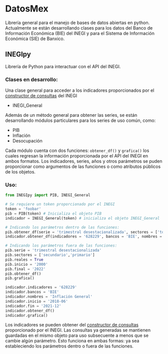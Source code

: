 # DatosMex
Librería general para el manejo de bases de datos abiertas en python.
Actualmente se están desarrollando clases para los datos del Banco de Información Económica (BIE) del INEGI y para el Sistema de Información Económica (SIE) de Banxico.

## INEGIpy
Librería de Python para interactuar con el API del INEGI.

### Clases en desarrollo:
Una clase general para acceder a los indicadores proporcionados por el [constructor de consultas](https://www.inegi.org.mx/servicios/api_indicadores.html) del INEGI
* INEGI_General

Además de un método general para obtener las series, se están desarrollando módulos particulares para los series de uso común, como:

* PIB
* Inflación
* Desocupación

Cada módulo cuenta con dos funciones: ```obtener_df()``` y ```grafica()``` los cuales regresan la información proporcionada por el API del INEGI en ambos formatos.
Los indicadores, series, años y otros parámetros se puden proporcionar como argumentos de las funciones o como atributos públicos de los objetos. 

### Uso:
```python
from INEGIpy import PIB, INEGI_General

# Se requiere un token proporcionado por el INEGI
token = 'foobar'
pib = PIB(token) # Inicializa el objeto PIB
indicador = INEGI_General(token) # inicializa el objeto INEGI_General

# Indicando los parámetros dentro de las funciones:
pib.obtener_df(serie = 'trimestral desestacionalizada', sectores = ['total','terciario'], reales = True, inicio = '2000', fin = '2021')
indicador.obtener_df(indicadores = '628229', bancos = 'BIE', nombres = 'Inflación General', inicio = '2018-06', fin = '2021-12')

# Indicando los parámetros fuera de las funciones:
pib.serie = 'trimestral desestacionalizada'
pib.sectores = ['secundario','primario']
pib.reales = True
pib.inicio = '2000'
pib.final = '2022'
pib.obtener_df()
pib.grafica()

indicador.indicadores = '628229'
indicador.bancos = 'BIE'
indicador.nombres = 'Inflación General'
indicador.inicio = '2018-06'
indicador.fin = '2021-12'
indicador.obtener_df()
indicador.grafica()
```
Los indicadores se pueden obtener del [constructor de consultas](https://www.inegi.org.mx/servicios/api_indicadores.html) proporcionado por el INEGI.
Las consultas ya generadas se mantienen guardadas en el mismo objeto para uso subsecuente a menos que se cambie algún parámetro. Esto funciona en ambas formas: ya sea estableciendo los parámetros dentro o fuera de las funciones.



